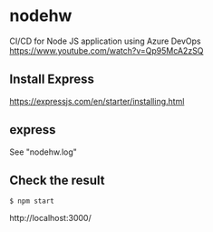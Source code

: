 # nodehw

CI/CD for Node JS application using Azure DevOps
https://www.youtube.com/watch?v=Qp95McA2zSQ



## Install Express
https://expressjs.com/en/starter/installing.html



## express 
See "nodehw.log"


## Check the result
```
$ npm start
```

http://localhost:3000/
